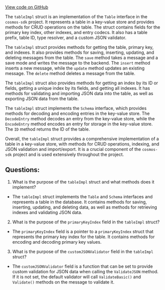 [View code on GitHub](https://github.com/cosmos/cosmos-sdk.git/orm/model/ormtable/table_impl.go)

The `tableImpl` struct is an implementation of the `Table` interface in the `cosmos-sdk` project. It represents a table in a key-value store and provides methods for CRUD operations on the table. The struct contains fields for the primary key index, other indexes, and entry codecs. It also has a table prefix, table ID, type resolver, and a custom JSON validator.

The `tableImpl` struct provides methods for getting the table, primary key, and indexes. It also provides methods for saving, inserting, updating, and deleting messages from the table. The `save` method takes a message and a save mode and writes the message to the backend. The `insert` method inserts a new message, while the `update` method updates an existing message. The `delete` method deletes a message from the table.

The `tableImpl` struct also provides methods for getting an index by its ID or fields, getting a unique index by its fields, and getting all indexes. It has methods for validating and importing JSON data into the table, as well as exporting JSON data from the table.

The `tableImpl` struct implements the `Schema` interface, which provides methods for decoding and encoding entries in the key-value store. The `DecodeEntry` method decodes an entry from the key-value store, while the `EncodeEntry` method encodes an entry for storage in the key-value store. The `ID` method returns the ID of the table.

Overall, the `tableImpl` struct provides a comprehensive implementation of a table in a key-value store, with methods for CRUD operations, indexing, and JSON validation and import/export. It is a crucial component of the `cosmos-sdk` project and is used extensively throughout the project.
## Questions: 
 1. What is the purpose of the `tableImpl` struct and what methods does it implement?
- The `tableImpl` struct implements the `Table` and `Schema` interfaces and represents a table in the database. It contains methods for saving, inserting, updating, and deleting data, as well as methods for retrieving indexes and validating JSON data.

2. What is the purpose of the `primaryKeyIndex` field in the `tableImpl` struct?
- The `primaryKeyIndex` field is a pointer to a `primaryKeyIndex` struct that represents the primary key index for the table. It contains methods for encoding and decoding primary key values.

3. What is the purpose of the `customJSONValidator` field in the `tableImpl` struct?
- The `customJSONValidator` field is a function that can be set to provide custom validation for JSON data when calling the `ValidateJSON` method. If it is not set, the default validator will call `ValidateBasic()` and `Validate()` methods on the message to validate it.